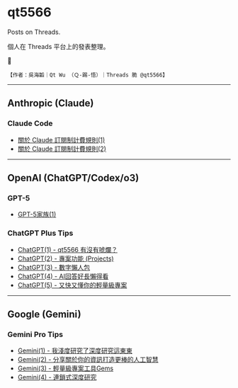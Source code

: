 # qt5566

Posts on Threads.

個人在 Threads 平台上的發表整理。

🐧
```
【作者：吳海韜｜Qt Wu （Ｑ-踢-悟）｜Threads 脆 @qt5566】
```

***

## Anthropic (Claude)

### Claude Code

- [關於 Claude 訂閱制計費規則(1)](https://www.threads.com/@qt5566/post/DMHWFIKyfd6?xmt=AQF0xiR3xyamZ9DEXX4GoN9o6qYy0Apj9eUpT8FaXfuiGQ)
- [關於 Claude 訂閱制計費規則(2)](https://www.threads.com/@qt5566/post/DMPb_1ayvAl?xmt=AQF0xiR3xyamZ9DEXX4GoN9o6qYy0Apj9eUpT8FaXfuiGQ)

***

## OpenAI (ChatGPT/Codex/o3)

### GPT-5

- [GPT-5家族(1)](https://www.threads.com/@qt5566/post/DNEo5w6yClN?xmt=AQF0xiR3xyamZ9DEXX4GoN9o6qYy0Apj9eUpT8FaXfuiGQ)

### ChatGPT Plus Tips

- [ChatGPT(1) - qt5566 有沒有唬爛？](https://www.threads.com/@qt5566/post/DKeXU2tSZxE?xmt=AQF0AOBMpTBvLGNaHMnqPRkOgKwDZcJ9JyJ9oc1lxzMbfQ)
- [ChatGPT(2) - 專案功能 (Projects)](https://www.threads.com/@qt5566/post/DKg7Dcgyp6T?xmt=AQF0AOBMpTBvLGNaHMnqPRkOgKwDZcJ9JyJ9oc1lxzMbfQ)
- [ChatGPT(3) - 數字懶人包](https://www.threads.com/@qt5566/post/DKjquSkSDcP?xmt=AQF0AOBMpTBvLGNaHMnqPRkOgKwDZcJ9JyJ9oc1lxzMbfQ)
- [ChatGPT(4) - AI回答好長懶得看](https://www.threads.com/@qt5566/post/DKl8UPRycGY?xmt=AQF0AOBMpTBvLGNaHMnqPRkOgKwDZcJ9JyJ9oc1lxzMbfQ)
- [ChatGPT(5) - 又快又懂你的輕量級專案](https://www.threads.com/@qt5566/post/DKwm2W4Se48?xmt=AQF0AOBMpTBvLGNaHMnqPRkOgKwDZcJ9JyJ9oc1lxzMbfQ)

***

## Google (Gemini)

### Gemini Pro Tips

- [Gemini(1) - 我淺度研究了深度研究這東東](https://www.threads.com/@qt5566/post/DKoUwp1S0V7?xmt=AQF0AOBMpTBvLGNaHMnqPRkOgKwDZcJ9JyJ9oc1lxzMbfQ)
- [Gemini(2) - 分享關於你的資訊打造更棒的人工智慧](https://www.threads.com/@qt5566/post/DKrXQu6yEnW?xmt=AQF0AOBMpTBvLGNaHMnqPRkOgKwDZcJ9JyJ9oc1lxzMbfQ)
- [Gemini(3) - 輕量級專案工具Gems](https://www.threads.com/@qt5566/post/DKtn5UVyTt5?xmt=AQF0AOBMpTBvLGNaHMnqPRkOgKwDZcJ9JyJ9oc1lxzMbfQ)
- [Gemini(4) - 連鎖式深度研究](https://www.threads.com/@qt5566/post/DKzF0w3yQmW?xmt=AQF0AOBMpTBvLGNaHMnqPRkOgKwDZcJ9JyJ9oc1lxzMbfQ)
